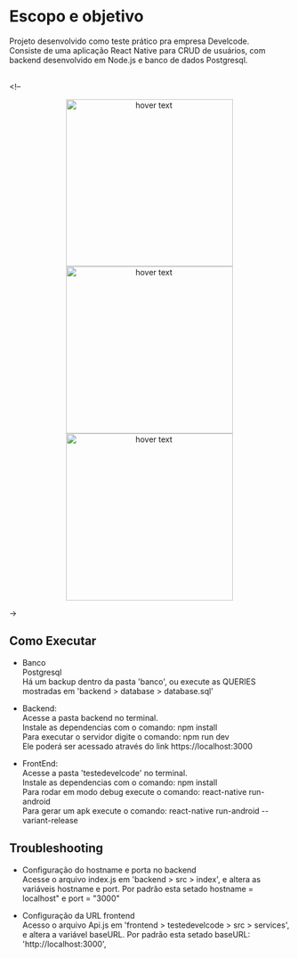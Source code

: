 # Escopo e objetivo

Projeto desenvolvido como teste prático pra empresa Develcode. <br/>
Consiste de uma aplicação React Native para CRUD de usuários, com backend desenvolvido em Node.js e banco de dados Postgresql.<br/><br/>

<!– <p align="center">
  <img src="https://i.ibb.co/8XfRMQw/Screenshot-2021-10-19-09-50-50-552-com-testedevelcode.jpg" width="300" title="hover text">
  <img src="https://i.ibb.co/Prp9Sxd/1634647881348.jpg" width="300" title="hover text">
  <img src="https://i.ibb.co/SRznbMn/1634647881331.jpg" width="300" title="hover text">
</p> ->

## Como Executar

- Banco<br/>
  Postgresql<br/>
  Há um backup dentro da pasta 'banco', ou execute as QUERIES mostradas em 'backend > database > database.sql'

- Backend:<br/>
Acesse a pasta backend no terminal.<br/>
Instale as dependencias com o comando: npm install<br/>
Para executar o servidor digite o comando: npm run dev<br/>
Ele poderá ser acessado através do link https://localhost:3000

- FrontEnd:<br/>
Acesse a pasta 'testedevelcode' no terminal.<br/>
Instale as dependencias com o comando: npm install<br/>
Para rodar em modo debug execute o comando: react-native run-android <br/>
Para gerar um apk execute o comando: react-native run-android --variant-release

## Troubleshooting

- Configuração do hostname e porta no backend<br/>
  Acesse o arquivo index.js em 'backend > src > index', e altera as variáveis hostname e port. Por padrão esta setado hostname = localhost" e port = "3000"
  
- Configuração da URL frontend<br/>
  Acesso o arquivo Api.js em 'frontend > testedevelcode > src > services', e altera a variável baseURL. Por padrão esta setado baseURL: 'http://localhost:3000',
